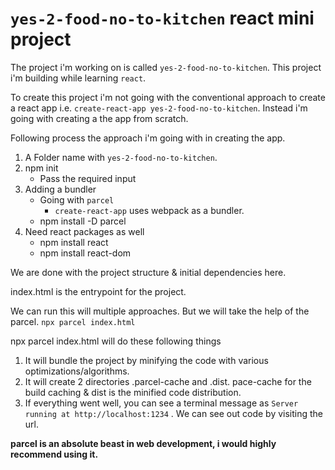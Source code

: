 # `yes-2-food-no-to-kitchen` react mini project

The project i'm working on is called `yes-2-food-no-to-kitchen`. This project i'm building while learning `react`.

To create this project i'm not going with the conventional approach to create a react app i.e. `create-react-app yes-2-food-no-to-kitchen`. Instead i'm going with creating a the app from scratch.

Following process the approach i'm going with in creating the app.

1. A Folder name with `yes-2-food-no-to-kitchen`.
2. npm init
    - Pass the required input
3. Adding a bundler
    - Going with `parcel`
        - `create-react-app` uses webpack as a bundler.
    - npm install -D parcel
4. Need react packages as well
    - npm install react
    - npm install react-dom

We are done with the project structure & initial dependencies here.

index.html is the entrypoint for the project.

We can run this will multiple approaches. But we will take the help of the parcel. `npx parcel index.html`

npx parcel index.html will do these following things

1. It will bundle the project by minifying the code with various optimizations/algorithms.
2. It will create 2 directories .parcel-cache and .dist. pace-cache for the build caching & dist is the minified code distribution.
3. If everything went well, you can see a terminal message as `Server running at http://localhost:1234` . We can see out code by visiting the url.

**parcel is an absolute beast in web development, i would highly recommend using it.**
